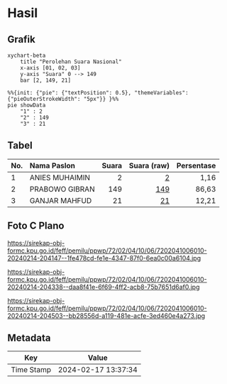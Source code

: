 # Hasil

## Grafik

```mermaid
xychart-beta
    title "Perolehan Suara Nasional"
    x-axis [01, 02, 03]
    y-axis "Suara" 0 --> 149
    bar [2, 149, 21]
```

```mermaid
%%{init: {"pie": {"textPosition": 0.5}, "themeVariables": {"pieOuterStrokeWidth": "5px"}} }%%
pie showData
    "1" : 2
    "2" : 149
    "3" : 21
```

## Tabel

| No. | Nama Paslon    | Suara | Suara (raw) | Persentase |
|:--- |:-------------- | -----:| -----------:| ----------:|
| 1   | ANIES MUHAIMIN | 2     | [2][p-1]    | 1,16       |
| 2   | PRABOWO GIBRAN | 149   | [149][p-2]  | 86,63      |
| 3   | GANJAR MAHFUD  | 21    | [21][p-3]   | 12,21      |


[p-1]: https://github.com/gigit-pemilu/pemilu-2024/blob/main/pilpres/hitung-suara/sub/72-sulawesi-tengah/sub/02-poso/sub/04-pamona-puselemba/sub/1006-pamona/sub/010-tps/sub/paslon-1.txt
[p-2]: https://github.com/gigit-pemilu/pemilu-2024/blob/main/pilpres/hitung-suara/sub/72-sulawesi-tengah/sub/02-poso/sub/04-pamona-puselemba/sub/1006-pamona/sub/010-tps/sub/paslon-2.txt
[p-3]: https://github.com/gigit-pemilu/pemilu-2024/blob/main/pilpres/hitung-suara/sub/72-sulawesi-tengah/sub/02-poso/sub/04-pamona-puselemba/sub/1006-pamona/sub/010-tps/sub/paslon-3.txt

## Foto C Plano

https://sirekap-obj-formc.kpu.go.id/feff/pemilu/ppwp/72/02/04/10/06/7202041006010-20240214-204147--1fe478cd-fe1e-4347-87f0-6ea0c00a6104.jpg

https://sirekap-obj-formc.kpu.go.id/feff/pemilu/ppwp/72/02/04/10/06/7202041006010-20240214-204338--daa8f41e-6f69-4ff2-acb8-75b7651d6af0.jpg

https://sirekap-obj-formc.kpu.go.id/feff/pemilu/ppwp/72/02/04/10/06/7202041006010-20240214-204503--bb28556d-a119-481e-acfe-3ed460e4a273.jpg


## Metadata

| Key        | Value               |
| ---------- | ------------------- |
| Time Stamp | 2024-02-17 13:37:34 |




